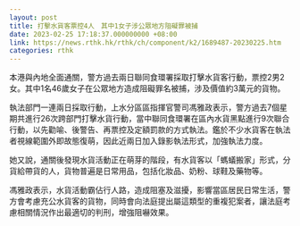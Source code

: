 ```yaml
---
layout: post
title: 打擊水貨客票控4人　其中1女子涉公眾地方阻礙罪被捕
date: 2023-02-25 17:18:37.000000000 +08:00
link: https://news.rthk.hk/rthk/ch/component/k2/1689487-20230225.htm
categories: rthk
---
```


本港與內地全面通關，警方過去兩日聯同食環署採取打擊水貨客行動，票控2男2女。其中1名46歲女子在公眾地方造成阻礙罪名被捕，涉及價值約3萬元的貨物。

執法部門一連兩日採取行動，上水分區區指揮官警司馮雅政表示，警方過去7個星期共進行26次跨部門打擊水貨行動，當中聯同食環署在區內水貨黑點進行9次聯合行動，以先勸喻、後警告、再票控及定額罰款的方式執法。鑑於不少水貨客在執法者視線範圍外即故態復萌，因此近兩日加入錄影執法形式，加強執法力度。

她又說，通關後發現水貨活動正在萌芽的階段，有水貨客以「螞蟻搬家」形式，分貨給帶貨的人，貨物普遍是日常用品，包括化妝品、奶粉、球鞋及藥物等。

馮雅政表示，水貨活動霸佔行人路，造成阻塞及滋擾，影響當區居民日常生活，警方會考慮充公水貨客的貨物，同時會向法庭提出屬這類型的重複犯案者，讓法庭考慮相關情況作出最適切的判刑，增強阻嚇效果。
